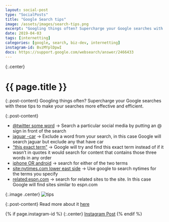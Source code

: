 ```yaml
---
layout: social-post
type: "SocialPosts"
title: "Google Search tips"
image: /assets/images/search-tips.png
excerpt: "Googling things often? Supercharge your Google searches with these tips to make your searches more effective and efficient."
date: 2019-04-03
tags: [internetting]
categories: [google, search, biz-dev, internetting]
instagram-id: BvzMYplDpwI
docs: https://support.google.com/websearch/answer/2466433
---
```

{:.center}
# {{ page.title }}

{:.post-content}
Googling things often? Supercharge your Google searches with these tips to make your searches more effective and efficient.

{:.post-content}
* <a href="http://www.google.com/search?q=@twitter+some+word" target="_blank">@twitter some word</a> -> Search a particular social media by putting an @ sign in front of the search
* <a href="http://www.google.com/search?q=jaguar -car" target="_blank">jaguar -car</a> -> Exclude a word from your search, in this case Google will search jaguar but exclude any that have car
* <a href='http://www.google.com/search?q="this exact term"' target="_blank">“this exact term”</a> -> Google will try and find this exact term instead of if it wasn’t in quotes it would search for content that contains those three words in any order
* <a href="http://www.google.com/search?q=iphone+OR+android" target="_blank">iphone OR android</a> -> search for either of the two terms
* <a href="http://www.google.com/search?q=site:nytimes.com lower+east+side" target="_blank">site:nytimes.com lower east side</a> -> Use google to search nytimes for the terms you specify
* <a href="http://www.google.com/search?q=related:espn.com" target="_blank">related:espn.com</a> -> search for related sites to the site. In this case Google will find sites similar to espn.com

{:.image .center}
![tips]({{page.image}})

{:.post-content}
Read more about it <a href="{{page.docs}}" target="_blank">here</a>

{% if page.instagram-id %}
{:.center}
<a class="insta-link" href="https://www.instagram.com/p/{{page.instagram-id}}" target="_blank">Instagram Post</a>
{% endif %}
